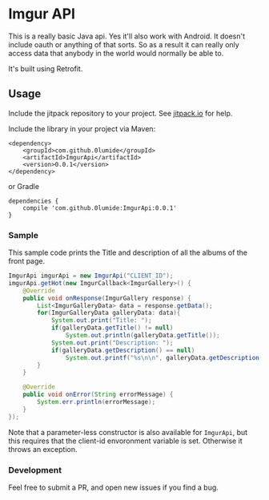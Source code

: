 # Imgur API
This is a really basic Java api. Yes it'll also work with Android. It doesn't include oauth or anything of that sorts. So as a result it can really only access data that anybody in the world would normally be able to.

It's built using Retrofit.

## Usage
Include the jitpack repository to your project. See [jitpack.io](https://jitpack.io/) for help.

Include the library in your project via Maven:
```
<dependency>
    <groupId>com.github.0lumide</groupId>
    <artifactId>ImgurApi</artifactId>
    <version>0.0.1</version>
</dependency>
```

or Gradle
```
dependencies {
	compile 'com.github.0lumide:ImgurApi:0.0.1'
}
```

### Sample
This sample code prints the Title and description of all the albums of the front page.
```java
ImgurApi imgurApi = new ImgurApi("CLIENT_ID");
imgurApi.getHot(new ImgurCallback<ImgurGallery>() {
    @Override
    public void onResponse(ImgurGallery response) {
        List<ImgurGalleryData> data = response.getData();
        for(ImgurGalleryData galleryData: data){
            System.out.print("Title: ");
            if(galleryData.getTitle() != null)
                System.out.println(galleryData.getTitle());
            System.out.print("Description: ");
            if(galleryData.getDescription() == null)
                System.out.printf("%s\n\n", galleryData.getDescription());
        }
    }

    @Override
    public void onError(String errorMessage) {
        System.err.println(errorMessage);
    }
});
```

Note that a parameter-less constructor is also available for `ImgurApi`, but this requires that the client-id envoronment variable is set. Otherwise it throws an exception.

### Development
Feel free to submit a PR, and open new issues if you find a bug.
